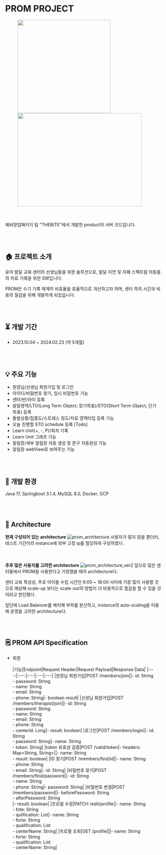 # PROM PROJECT
<figure class="half">
  <a href="link"><img src="https://github.com/Chani17/ToryAba-Server/blob/main/thebite_logo.png" width="300" height="300"></a> 
  <a href="link"><img src="https://github.com/Chani17/ToryAba-Server/blob/main/prom_logo.png" width="400" height="300"></a>
</figure>
<br><br>
예비창업패키지 팀 "THEBITE"에서 개발한 product의 서버 코드입니다.

<br><br>
##  🏠  프로젝트 소개
유아 발달 교육 센터의 선생님들을 위한 솔루션으로, 발달 지연 및 자폐 스펙트럼 아동들의 치료 기록을 위한 SW입니다.

PROM은 수기 기록 체계의 비효율을 효율적으로 개선하고자 하며, 센터 측의 시간과 비용의 절감을 위해 개발하게 되었습니다.

<br><br>
## ⏳ 개발 기간
- 2023.10.04 ~ 2024.02.23 (약 5개월)

<br><br>
## 💡 주요 기능
- 원장님/선생님 회원가입 및 로그인
- 아이디/비밀번호 찾기, 임시 비밀번호 기능
- 센터/반/아이 등록
- 발달영역/LTO(Long Term Object; 장기목표)/STO(Short Term Object; 단기 목표) 등록
- 돌발상황/집중도/스트레스 정도/치료 영역타입 등록 기능
- 오늘 진행할 STO schedule 등록 [Todo]
- Learn Unit(+, -, P)/회차 기록
- Learn Unit 그래프 기능
- 알림장/세부 알림장 자동 생성 및 문구 자동완성 기능
- 알림장 webView로 보여주는 기능

<br><br>
## 🔧 개발 환경
Java 17, Springboot 3.1.4, MySQL 8.0, Docker, GCP

<br><br>
## 📌 Architecture
**현재 구성되어 있는 architecture**
![prom_architecture](https://github.com/Chani17/ToryAba-Server/blob/main/prom_architecture.png)
사용자가 많지 않을 뿐더러, 테스트 기간이라 instance에 외부 고정 ip를 할당하여 구성하였다.
<br><br><br><br>
**추후 많은 사용자를 고려한 architecture**
![prom_architecture_ver2](https://github.com/Chani17/ToryAba-Server/blob/main/prom_architecture_ver2.png)
앞으로 많은 센터들에서 PROM을 사용한다고 가정했을 때의 architecture다.

센터 교육 특성상, 주로 아이들 수업 시간인 9:00 ~ 18:00 사이에 가장 많이 사용할 것으로 예상해 scale-up 보다는 scale-out의 방법이 더 비용적으로 절감을 할 수 있을 것이라고 판단했다.

앞단에 Load Balancer를 배치해 부하를 분산하고, instance의 auto-scaling을 이용해 운영을 고려한 architecture다.


<br><br>
## 🗒️ PROM API Specification
- 회원<br><br>
  |기능|Endpoint|Request Header|Request Payload|Response Data|
  |:---:|:---:|:---|:---|:---|
  |원장님 회원가입|POST /members/join||- id: String<br> - password: String<br> - name: String<br> - email: String<br> - phone: String|- boolean result|
  |선생님 회원가입|POST /members/therapist/join||- id: String<br> - password: String<br> - name: String<br> - email: String<br> - phone: String<br> - centerId: Long|- result: boolean|
  |로그인|POST /members/login||- id: String<br> - password: String|- name: String<br> - token: String|
  |token 유효성 검증|POST /valid/token|- headers: Map<String, String>||- name: String<br> - result: boolean|
  |ID 찾기|POST /members/find/id||- name: String<br> - phone: String<br> - email: String|- id: String|
  |비밀번호 찾기|POST /members/find/password||- id: String<br> - name: String<br> - phone: String|- password: String|
  |비밀번호 변경|POST /members/password||- beforePassword: String<br> - afterPassword: String<br>|- result: boolean|
  |프로필 수정|PATCH /edit/profile||- name: String<br> - fote: String<br> - qulification: List<String>|- name: String<br> - forte: String<br> - qualification: List<String><br> - centerName: String|
  |프로필 조회|GET /profile|||- name: String<br> - forte: String<br> - qualification: List<String><br> - centerName: String|
  
  
  
  

